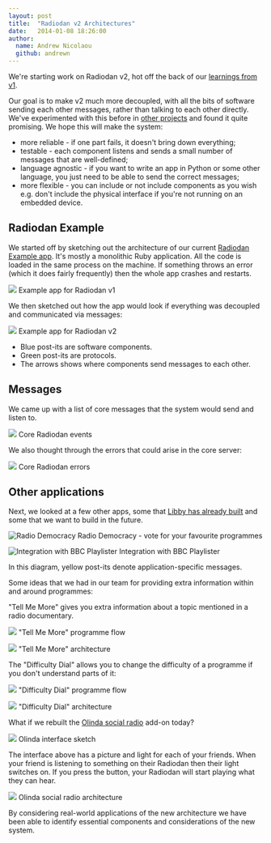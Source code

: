 ```yaml
---
layout: post
title:  "Radiodan v2 Architectures"
date:   2014-01-08 18:26:00
author:
  name: Andrew Nicolaou
  github: andrewn
---
```


We're starting work on Radiodan v2, hot off the back of our [learnings from v1](/2014/01/08/radiodan-v1-retrospective.html).

Our goal is to make v2 much more decoupled, with all the bits of software sending each other messages, rather than talking to each other directly. We've experimented with this before in [other projects](http://www.bbc.co.uk/rd/blog/2013/07/the-egbox-html5-television-prototype) and found it quite promising. We hope this will make the system:

- more reliable - if one part fails, it doesn't bring down everything;
- testable - each component listens and sends a small number of messages that are well-defined;
- language agnostic - if you want to write an app in Python or some other language, you just need to be able to send the correct messages;
- more flexible - you can include or not include components as you wish e.g. don't include the physical interface if you're not running on an embedded device.

## Radiodan Example

We started off by sketching out the architecture of our current [Radiodan Example app](https://github.com/radiodan/radiodan_example). It's mostly a monolithic Ruby application. All the code is loaded in the same process on the machine. If something throws an error (which it does fairly frequently) then the whole app crashes and restarts.

![](/assets/v2-arch-post/01-radiodan-example-original.jpg)
Example app for Radiodan v1

We then sketched out how the app would look if everything was decoupled and communicated via messages:

![](/assets/v2-arch-post/02-radiodan-example-v2.jpg)
Example app for Radiodan v2

- Blue post-its are software components.
- Green post-its are protocols.
- The arrows shows where components send messages to each other.

## Messages

We came up with a list of core messages that the system would send and listen to.

![](/assets/v2-arch-post/04-core-events.jpg)
Core Radiodan events

We also thought through the errors that could arise in the core server:

![](/assets/v2-arch-post/04-errors.jpg)
Core Radiodan errors

## Other applications

Next, we looked at a few other apps, some that [Libby has already built](https://github.com/libbymiller/radio-democracy) and some that we want to build in the future.

![Radio Democracy](/assets/v2-arch-post/03-radiodanocracy.jpg)
Radio Democracy - vote for your favourite programmes

![Integration with BBC Playlister](/assets/v2-arch-post/05-playlister.jpg)
Integration with BBC Playlister

In this diagram, yellow post-its denote application-specific messages.

Some ideas that we had in our team for providing extra information within and around programmes:

"Tell Me More" gives you extra information about a topic mentioned in a radio documentary.

![](/assets/v2-arch-post/08-tell-me-more-flow.jpg)
"Tell Me More" programme flow

![](/assets/v2-arch-post/06-tell-me-more.jpg)
"Tell Me More" architecture

The "Difficulty Dial" allows you to change the difficulty of a programme if you don't understand parts of it:

![](/assets/v2-arch-post/07-difficulty-dial-flow.jpg)
"Difficulty Dial" programme flow

![](/assets/v2-arch-post/09-difficulty-dial.jpg)
"Difficulty Dial" architecture

What if we rebuilt the [Olinda social radio](http://berglondon.com/projects/olinda/) add-on today?

![](/assets/v2-arch-post/11-olindan-interface.jpg)
Olinda interface sketch

The interface above has a picture and light for each of your friends. When your friend is listening to something on their Radiodan then their light switches on. If you press the button, your Radiodan will start playing what they can hear.

![](/assets/v2-arch-post/10-olindan-social.jpg)
Olinda social radio architecture

By considering real-world applications of the new architecture we have been able to identify essential components and considerations of the new system.
